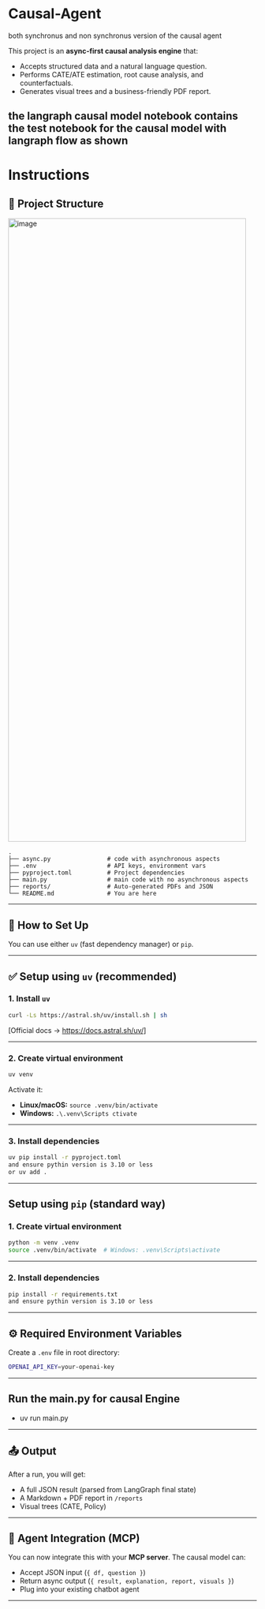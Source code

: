 # Causal-Agent
both synchronus and non synchronus version of the causal agent

This project is an **async-first causal analysis engine** that:
- Accepts structured data and a natural language question.
- Performs CATE/ATE estimation, root cause analysis, and counterfactuals.
- Generates visual trees and a business-friendly PDF report.

the langraph causal model notebook contains the test notebook for the causal model with langraph flow as shown
---
# Instructions
## 🧰 Project Structure
<img width="482" height="1264" alt="image" src="https://github.com/user-attachments/assets/659eb9a5-5069-4a16-a6aa-eda7a3281247" />

```
.
├── async.py                # code with asynchronous aspects
├── .env                    # API keys, environment vars
├── pyproject.toml          # Project dependencies
├── main.py          	    # main code with no asynchronous aspects
├── reports/                # Auto-generated PDFs and JSON
└── README.md               # You are here
```

---

## 🚀 How to Set Up

You can use either `uv` (fast dependency manager) or `pip`.

---

## ✅ Setup using `uv` (recommended)

### 1. Install `uv`

```bash
curl -Ls https://astral.sh/uv/install.sh | sh
```
[Official docs → https://docs.astral.sh/uv/]

---

### 2. Create virtual environment

```bash
uv venv
```

Activate it:
- **Linux/macOS:** `source .venv/bin/activate`
- **Windows:** `.\.venv\Scripts ctivate`

---

### 3. Install dependencies

```bash
uv pip install -r pyproject.toml
and ensure pythin version is 3.10 or less
or uv add .
```

---

## Setup using `pip` (standard way)

### 1. Create virtual environment

```bash
python -m venv .venv
source .venv/bin/activate  # Windows: .venv\Scripts\activate
```

---

### 2. Install dependencies

```bash
pip install -r requirements.txt
and ensure pythin version is 3.10 or less
```

---

## ⚙️ Required Environment Variables

Create a `.env` file in root directory:

```bash
OPENAI_API_KEY=your-openai-key
```

---

## Run the main.py  for causal Engine
- uv run main.py




---

## 📤 Output

After a run, you will get:

- A full JSON result (parsed from LangGraph final state)
- A Markdown + PDF report in `/reports`
- Visual trees (CATE, Policy)

---

## 🔄 Agent Integration (MCP)

You can now integrate this with your **MCP server**. The causal model can:

- Accept JSON input (`{ df, question }`)
- Return async output (`{ result, explanation, report, visuals }`)
- Plug into your existing chatbot agent

---


